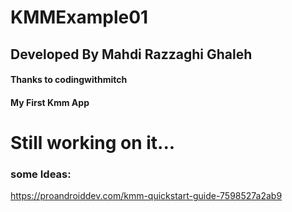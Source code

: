 # KMMExample01
## Developed By Mahdi Razzaghi Ghaleh
#### **Thanks to codingwithmitch**
#### My First Kmm App


# Still working on it...


### some Ideas:
https://proandroiddev.com/kmm-quickstart-guide-7598527a2ab9
